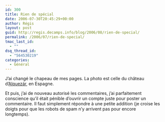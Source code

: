 ```yaml
---
id: 300
title: Rien de spécial
date: 2006-07-30T20:45:29+00:00
author: Régis
layout: post
guid: http://regis.decamps.info/blog/2006/08/rien-de-special/
permalink: /2006/07/rien-de-special/
tmac_last_id:
  - ""
dsq_thread_id:
  - "564530219"
categories:
  - Général
---
```

J&rsquo;ai changé le chapeau de mes pages. La photo est celle du château d&rsquo;[Alquezár](http://maps.google.fr/maps?f=q&hl=fr&q=alquezar&ie=UTF8&ll=42.158823,-0.054932&spn=0.298275,0.852127&t=h&om=1), en Espagne.

Et puis, j&rsquo;ai de nouveau autorisé les commentaires, j&rsquo;ai parfaitement conscience qu&rsquo;il était pénible d&rsquo;ouvrir un compte juste pour poster un commentaire. Il faut simplement répondre à une petite addition (je croise les doigts pour que les robots de spam n&rsquo;y arrivent pas pour encore longtemps).